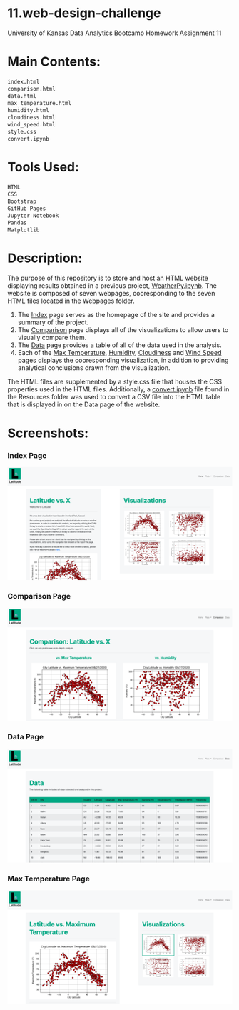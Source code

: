 # 11.web-design-challenge
University of Kansas Data Analytics Bootcamp Homework Assignment 11

# Main Contents:
    index.html
    comparison.html
    data.html
    max_temperature.html
    humidity.html
    cloudiness.html
    wind_speed.html
    style.css
    convert.ipynb
# Tools Used:
    HTML
    CSS
    Bootstrap
    GitHub Pages
    Jupyter Notebook
    Pandas
    Matplotlib
# Description:
The purpose of this repository is to store and host an HTML website displaying results obtained in a previous project, [WeatherPy.ipynb](https://github.com/blhawkins/11.web-design-challenge/blob/master/Resources/WeatherPy.ipynb). The website is composed of seven webpages, cooresponding to the seven HTML files located in the Webpages folder.

1. The [Index](https://blhawkins.github.io/11.web-design-challenge/Webpages/index.html) page serves as the homepage of the site and provides a summary of the project.
2. The [Comparison](https://blhawkins.github.io/11.web-design-challenge/Webpages/comparison.html) page displays all of the visualizations to allow users to visually compare them.
3. The [Data](https://blhawkins.github.io/11.web-design-challenge/Webpages/data.html) page provides a table of all of the data used in the analysis.
4. Each of the [Max Temperature](https://blhawkins.github.io/11.web-design-challenge/Webpages/max_temperature.html), [Humidity](https://blhawkins.github.io/11.web-design-challenge/Webpages/humidity.html), [Cloudiness](https://blhawkins.github.io/11.web-design-challenge/Webpages/cloudiness.html) and [Wind Speed](https://blhawkins.github.io/11.web-design-challenge/Webpages/wind_speed.html) pages displays the cooresponding visualization, in addition to providing analytical conclusions drawn from the visualization.

The HTML files are supplemented by a style.css file that houses the CSS properties used in the HTML files. Additionally, a [convert.ipynb](https://github.com/blhawkins/11.web-design-challenge/blob/master/Resources/convert.ipynb) file found in the Resources folder was used to convert a CSV file into the HTML table that is displayed in on the Data page of the website.

# Screenshots:
### Index Page
![alt text](https://github.com/blhawkins/11.web-design-challenge/blob/master/Screenshots/index.png 'Screenshot of Index Page')

### Comparison Page
![alt text](https://github.com/blhawkins/11.web-design-challenge/blob/master/Screenshots/comparison.png 'Screenshot of Comparison Page')

### Data Page
![alt text](https://github.com/blhawkins/11.web-design-challenge/blob/master/Screenshots/data.png 'Screenshot of Data Page')

### Max Temperature Page
![alt text](https://github.com/blhawkins/11.web-design-challenge/blob/master/Screenshots/max_temperature.png 'Screenshot of Max Temperature Page')
